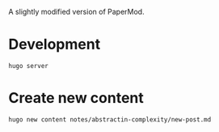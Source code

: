 A slightly modified version of PaperMod.

# Development 

`hugo server`

 # Create new content

 `hugo new content notes/abstractin-complexity/new-post.md`